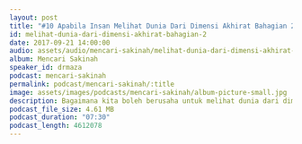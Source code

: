 ```yaml
---
layout: post
title: "#10 Apabila Insan Melihat Dunia Dari Dimensi Akhirat Bahagian 2"
id: melihat-dunia-dari-dimensi-akhirat-bahagian-2
date: 2017-09-21 14:00:00
audio: assets/audio/mencari-sakinah/melihat-dunia-dari-dimensi-akhirat-bahagian-2.mp3
album: Mencari Sakinah
speaker_id: drmaza
podcast: mencari-sakinah
permalink: podcast/mencari-sakinah/:title
image: assets/images/podcasts/mencari-sakinah/album-picture-small.jpg
description: Bagaimana kita boleh berusaha untuk melihat dunia dari dimensi akhirat (Bahagian 2). 
podcast_file_size: 4.61 MB
podcast_duration: "07:30"
podcast_length: 4612078
--- 
```

